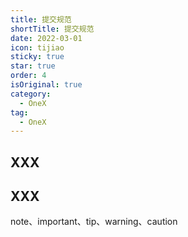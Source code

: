 ```yaml
---
title: 提交规范
shortTitle: 提交规范
date: 2022-03-01
icon: tijiao
sticky: true
star: true
order: 4
isOriginal: true
category:
  - OneX
tag:
  - OneX
---
```


## XXX

## XXX

note、important、tip、warning、caution
